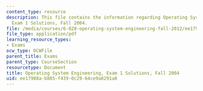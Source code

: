 ```yaml
---
content_type: resource
description: This file contains the information regarding Operating System Engineering,
  Exam 1 Solutions, Fall 2004.
file: /media/courses/6-828-operating-system-engineering-fall-2012/ee17988ab885f4390c2964ce9a8291a8_MIT6_828F12_q04_1_sol.pdf
file_type: application/pdf
learning_resource_types:
- Exams
ocw_type: OCWFile
parent_title: Exams
parent_type: CourseSection
resourcetype: Document
title: Operating System Engineering, Exam 1 Solutions, Fall 2004
uid: ee17988a-b885-f439-0c29-64ce9a8291a8
---
```

